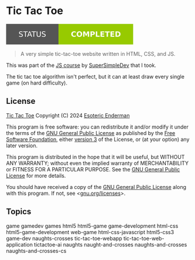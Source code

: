 # Tic Tac Toe

[![Project Status: Completed](./images/status.svg)](./)

> A very simple tic-tac-toe website written in HTML, CSS, and JS.

This was part of the [JS course](https://www.youtube.com/watch?v=SBmSRK3feww) by [SuperSimpleDev](https://www.youtube.com/@SuperSimpleDev) that I took.

The tic tac toe algorithm isn't perfect, but it can at least draw every single game (on hard difficulty).

## License

[Tic Tac Toe](https://github.com/EsotericEnderman/tic-tac-toe) Copyright (C) 2024 [Esoteric Enderman](https://enderman.dev)

This program is free software: you can redistribute it and/or modify it under the terms of the [GNU General Public License](./LICENSE) as published by the [Free Software Foundation](https://www.fsf.org/), either [version 3](./LICENSE) of the License, or (at your option) any later version.

This program is distributed in the hope that it will be useful, but WITHOUT ANY WARRANTY; without even the implied warranty of MERCHANTABILITY or FITNESS FOR A PARTICULAR PURPOSE. See the [GNU General Public License](./LICENSE) for more details.

You should have received a copy of the [GNU General Public License](./LICENSE) along with this program. If not, see <[gnu.org/licenses](https://www.gnu.org/licenses/)>.

## Topics

game gamedev games html5 html5-game game-development html-css html5-game-development web-game html-css-javascript html5-css3 game-dev naughts-crosses tic-tac-toe-webapp tic-tac-toe-web-application tictactoe-ai naughts naught-and-crosses naughts-and-crosses naughts-and-crosses-cs
